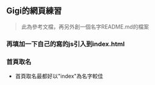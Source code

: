 ## Gigi的網頁練習
> 此為參考文檔，再另外創一個名字README.md的檔案

### 再填加一下自己的寫的js引入到index.html

### 首頁取名
- 首頁取名最都好以"index"為名字較佳